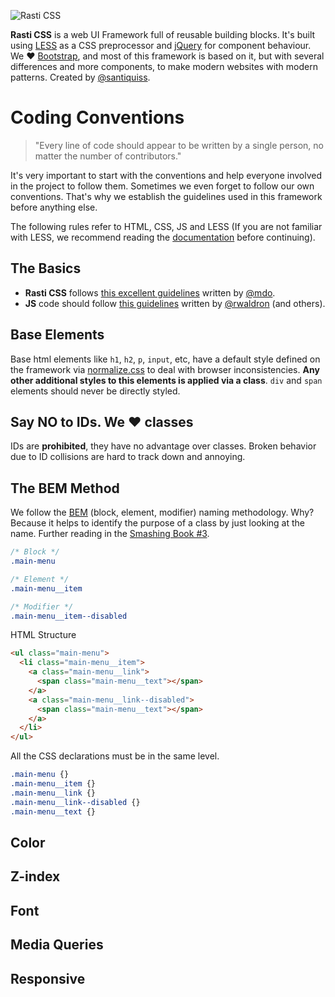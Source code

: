 ![Rasti CSS](http://santiquiss.com/rasticss/logo-github.png?2)

**Rasti CSS** is a web UI Framework full of reusable building blocks. It's built using [LESS](http://lesscss.org/) as a CSS preprocessor and [jQuery](http://jquery.com/) for component behaviour. We &hearts; [Bootstrap](http://getbootstrap.com/), and most of this framework is based on it, but with several differences and more components, to make modern websites with modern patterns. Created by [@santiquiss](http://twitter.com/santiquiss).

# Coding Conventions

> "Every line of code should appear to be written by a single person, no matter the number of contributors."

It's very important to start with the conventions and help everyone involved in the project to follow them. Sometimes we even forget to follow our own conventions. That's why we establish the guidelines used in this framework before anything else.

The following rules refer to HTML, CSS, JS and LESS (If you are not familiar with LESS, we recommend reading the [documentation](http://lesscss.org/) before continuing).

## The Basics

+ **Rasti CSS** follows [this excellent guidelines](http://codeguide.co/) written by [@mdo](https://twitter.com/mdo).
+ **JS** code should follow [this guidelines](https://github.com/MatiasArriola/idiomatic.js) written by [@rwaldron](http://twitter.com/rwaldron) (and others).

## Base Elements

Base html elements like `h1`, `h2`, `p`, `input`, etc, have a default style defined on the framework via [normalize.css](http://necolas.github.io/normalize.css/) to deal with browser inconsistencies. **Any other additional styles to this elements is applied via a class**. `div` and `span` elements should never be directly styled.

## Say NO to IDs. We &hearts; classes

IDs are **prohibited**, they have no advantage over classes. Broken behavior due to ID collisions are hard to track down and annoying.

## The BEM Method

We follow the [BEM](http://csswizardry.com/2013/01/mindbemding-getting-your-head-round-bem-syntax/) (block, element, modifier) naming methodology. Why? Because it helps to identify the purpose of a class by just looking at the name. Further reading in the [Smashing Book #3](https://shop.smashingmagazine.com/smashing-book-4-new-perspectives-on-web-design.html?pk_campaign=front-page-shop).

```css
/* Block */
.main-menu

/* Element */
.main-menu__item

/* Modifier */
.main-menu__item--disabled
```

HTML Structure
```html
<ul class="main-menu">
  <li class="main-menu__item">
    <a class="main-menu__link">
      <span class="main-menu__text"></span>
    </a>
    <a class="main-menu__link--disabled">
      <span class="main-menu__text"></span>
    </a>
  </li>
</ul>
```

All the CSS declarations must be in the same level.
```css
.main-menu {}
.main-menu__item {}
.main-menu__link {}
.main-menu__link--disabled {}
.main-menu__text {}
```

## Color
## Z-index
## Font
## Media Queries
## Responsive




